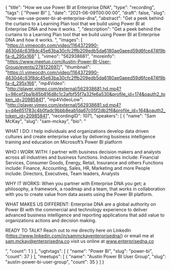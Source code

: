 {
  "title": "How we use Power BI at Enterprise DNA",
  "type": "recording",
  "tags": [
    "Power BI"
  ],
  "date": "2021-06-09T00:00:00",
  "draft": false,
  "slug": "how-we-use-power-bi-at-enterprise-dna",
  "abstract": "Get a peek behind the curtains to a Learning Plan tool that we build using Power BI at Enterprise DNA and how it works. ",
  "description": "Get a peek behind the curtains to a Learning Plan tool that we build using Power BI at Enterprise DNA and how it works. ",
  "images": [
    "https://i.vimeocdn.com/video/1164372990-4630d4c63f8dc45e63ba30cfc2ffb209edb5da6180ae0aeed59d6fce474f9bfa-d_295x166"
  ],
  "vimeo": "562938681",
  "moreinfo": "https://www.meetup.com/Austin-Power-BI-User-Group/events/278122697/",
  "thumbnail": "https://i.vimeocdn.com/video/1164372990-4630d4c63f8dc45e63ba30cfc2ffb209edb5da6180ae0aeed59d6fce474f9bfa-d_295x166",
  "mp4Video": "http://player.vimeo.com/external/562938681.hd.mp4?s=98cef2ba1b85b816d8c1c2afbf55f7a32fe6a530&profile_id=174&oauth2_token_id=20985841",
  "mp4VideoLow": "http://player.vimeo.com/external/562938681.sd.mp4?s=d4e651783c4b0fadc9bbb8eab1da67c05f2db2f6&profile_id=164&oauth2_token_id=20985841",
  "recordingID": 1071,
  "speakers": [
    {
      "name": "Sam McKay",
      "slug": "sam-mckay",
      "bio": "<p>WHAT I DO: I help individuals and organizations develop data driven cultures and create enterprise value by delivering business intelligence training and education on Microsoft’s Power BI platform</p> <p>WHO I WORK WITH: I partner with business decision makers and analysts across all industries and business functions. Industries include: Financial Services, Consumer Goods, Energy, Retail, Insurance and others Functions include: Finance, Accounting, Sales, HR, Marketing and more People include: Directors, Executives, Team leaders, Analysts</p> <p>WHY IT WORKS: When you partner with Enterprise DNA you get; a philosophy, a framework, a roadmap and a team, that works in collaboration with you to create value from data assets using the Power BI platform.</p> <p>WHAT MAKES US DIFFERENT: Enterprise DNA are a global authority on Power BI with the commercial and technology experience to deliver advanced business intelligence and reporting applications that add value to organizations actions and decision making.</p> <p>READY TO TALK? Reach out to me directly here on LinkedIn (https://www.linkedin.com/in/sammckayenterprisedna/) or email me at sam.mckay@enterprisedna.co visit us online at www.enterprisedna.co</p>",
      "count": 1
    }
  ],
  "ugtvtags": [
    {
      "name": "Power BI",
      "slug": "power-bi",
      "count": 37
    }
  ],
  "meetups": [
    {
      "name": "Austin Power BI User Group",
      "slug": "austin-power-bi-user-group",
      "count": 35
    }
  ]
}